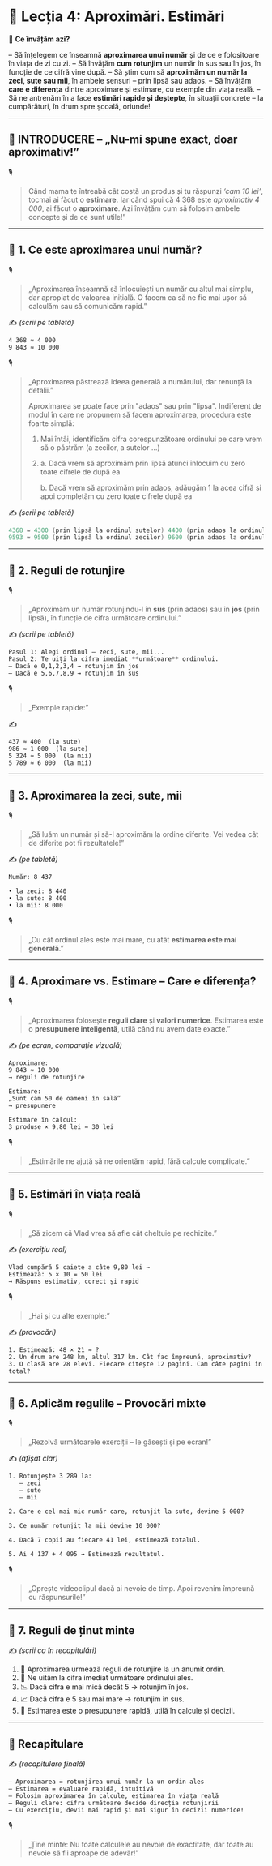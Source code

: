 # 📘 Lecția 4: Aproximări. Estimări

🎯 **Ce învățăm azi?**

 – Să înțelegem ce înseamnă **aproximarea unui număr** și de ce e folositoare în viața de zi cu zi.
 – Să învățăm **cum rotunjim** un număr în sus sau în jos, în funcție de ce cifră vine după.
 – Să știm cum să **aproximăm un număr la zeci, sute sau mii**, în ambele sensuri – prin lipsă sau adaos.
 – Să învățăm **care e diferența** dintre aproximare și estimare, cu exemple din viața reală.
 – Să ne antrenăm în a face **estimări rapide și deștepte**, în situații concrete – la cumpărături, în drum spre școală, oriunde!

------

## 🔔 INTRODUCERE – „Nu-mi spune exact, doar aproximativ!”

🎙️

> Când mama te întreabă cât costă un produs și tu răspunzi *‘cam 10 lei’*, tocmai ai făcut o **estimare**.
> Iar când spui că 4 368 este *aproximativ 4 000*, ai făcut o **aproximare**.
> Azi învățăm cum să folosim ambele concepte și de ce sunt utile!”

------

## 🔹 1. Ce este aproximarea unui număr?

🎙️

> „Aproximarea înseamnă să înlocuiești un număr cu altul mai simplu, dar apropiat de valoarea inițială.
>  O facem ca să ne fie mai ușor să calculăm sau să comunicăm rapid.”

✍️ *(scrii pe tabletă)*

```
4 368 ≈ 4 000  
9 843 ≈ 10 000
```

🎙️

> „Aproximarea păstrează ideea generală a numărului, dar renunță la detalii.”
>
> Aproximarea se poate face prin "adaos" sau prin "lipsa". Indiferent de modul în care ne propunem să facem aproximarea, procedura este foarte simplă:
>
>  1. Mai întâi, identificăm cifra corespunzătoare ordinului pe care vrem să o păstrăm (a zecilor, a sutelor ...)
>
>  2. a. Dacă vrem să aproximăm prin lipsă atunci înlocuim cu zero toate cifrele de după ea
>
>     b. Dacă vrem să aproximăm prin adaos, adăugăm 1 la acea cifră si apoi completăm cu zero toate cifrele după ea

✍️ *(scrii pe tabletă)*

```go
4368 ≈ 4300 (prin lipsă la ordinul sutelor) 4400 (prin adaos la ordinul sutelor)  
9593 ≈ 9500 (prin lipsă la ordinul zecilor) 9600 (prin adaos la ordinul zecilor)
```

------

## 🔹 2. Reguli de rotunjire

🎙️

> „Aproximăm un număr rotunjindu-l în **sus** (prin adaos) sau în **jos** (prin lipsă), în funcție de cifra următoare ordinului.”

✍️ *(scrii pe tabletă)*

```
Pasul 1: Alegi ordinul – zeci, sute, mii...  
Pasul 2: Te uiți la cifra imediat **următoare** ordinului.  
– Dacă e 0,1,2,3,4 → rotunjim în jos  
– Dacă e 5,6,7,8,9 → rotunjim în sus
```

🎙️

> „Exemple rapide:”

✍️

```
437 ≈ 400  (la sute)  
986 ≈ 1 000  (la sute)  
5 324 ≈ 5 000  (la mii)  
5 789 ≈ 6 000  (la mii)
```

------

## 🔹 3. Aproximarea la zeci, sute, mii

🎙️

> „Să luăm un număr și să-l aproximăm la ordine diferite. Vei vedea cât de diferite pot fi rezultatele!”

✍️ *(pe tabletă)*

```
Număr: 8 437

• la zeci: 8 440  
• la sute: 8 400  
• la mii: 8 000
```

🎙️

> „Cu cât ordinul ales este mai mare, cu atât **estimarea este mai generală**.”

------

## 🔹 4. Aproximare vs. Estimare – Care e diferența?

🎙️

> „Aproximarea folosește **reguli clare** și **valori numerice**.
>  Estimarea este o **presupunere inteligentă**, utilă când nu avem date exacte.”

✍️ *(pe ecran, comparație vizuală)*

```
Aproximare:
9 843 ≈ 10 000  
→ reguli de rotunjire

Estimare:
„Sunt cam 50 de oameni în sală”  
→ presupunere

Estimare în calcul:
3 produse × 9,80 lei ≈ 30 lei
```

🎙️

> „Estimările ne ajută să ne orientăm rapid, fără calcule complicate.”

------

## 🔹 5. Estimări în viața reală

🎙️

> „Să zicem că Vlad vrea să afle cât cheltuie pe rechizite.”

✍️ *(exercițiu real)*

```
Vlad cumpără 5 caiete a câte 9,80 lei →  
Estimează: 5 × 10 = 50 lei  
→ Răspuns estimativ, corect și rapid
```

🎙️

> „Hai și cu alte exemple:”

✍️ *(provocări)*

```
1. Estimează: 48 × 21 ≈ ?  
2. Un drum are 248 km, altul 317 km. Cât fac împreună, aproximativ?  
3. O clasă are 28 elevi. Fiecare citește 12 pagini. Cam câte pagini în total?
```

------

## 🔹 6. Aplicăm regulile – Provocări mixte

🎙️

> „Rezolvă următoarele exerciții – le găsești și pe ecran!”

✍️ *(afișat clar)*

```
1. Rotunjește 3 289 la:
   – zeci  
   – sute  
   – mii

2. Care e cel mai mic număr care, rotunjit la sute, devine 5 000?

3. Ce număr rotunjit la mii devine 10 000?

4. Dacă 7 copii au fiecare 41 lei, estimează totalul.

5. Ai 4 137 + 4 095 → Estimează rezultatul.
```

🎙️

> „Oprește videoclipul dacă ai nevoie de timp. Apoi revenim împreună cu răspunsurile!”

------

## 🔹 7. Reguli de ținut minte

✍️ *(scrii ca în recapitulări)*

1. 🔁 Aproximarea urmează reguli de rotunjire la un anumit ordin.
2. 🎯 Ne uităm la cifra imediat următoare ordinului ales.
3. 📉 Dacă cifra e mai mică decât 5 → rotunjim în jos.
4. 📈 Dacă cifra e 5 sau mai mare → rotunjim în sus.
5. 🧠 Estimarea este o presupunere rapidă, utilă în calcule și decizii.

------

## 🔁 Recapitulare

✍️ *(recapitulare finală)*

```
– Aproximarea = rotunjirea unui număr la un ordin ales  
– Estimarea = evaluare rapidă, intuitivă  
– Folosim aproximarea în calcule, estimarea în viața reală  
– Reguli clare: cifra următoare decide direcția rotunjirii  
– Cu exercițiu, devii mai rapid și mai sigur în decizii numerice!
```

🎙️

> „Ține minte: Nu toate calculele au nevoie de exactitate, dar toate au nevoie să fii aproape de adevăr!”


